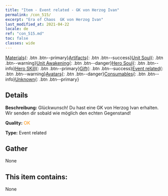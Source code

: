 ```yaml
---
title: "Item - Event related - GK von Herzog Ivan"
permalink: /con_515/
excerpt: "Era of Chaos  GK von Herzog Ivan"
last_modified_at: 2021-04-22
locale: de
ref: "con_515.md"
toc: false
classes: wide
---
```

 [Materials](/ItemsDE/){: .btn .btn--primary}[Artifacts](/ItemsDE/Artifacts/){: .btn .btn--success}[Unit Soul](/ItemsDE/UnitSoul/){: .btn .btn--warning}[Unit Awakening](/ItemsDE/UnitAwakening/){: .btn .btn--danger}[Hero Soul](/ItemsDE/HeroSoul/){: .btn .btn--info}[Hero SKill](/ItemsDE/HeroSkill/){: .btn .btn--primary}[Gift](/ItemsDE/Gift/){: .btn .btn--success}[Event related](/ItemsDE/Events/){: .btn .btn--warning}[Avatars](/ItemsDE/Avatars/){: .btn .btn--danger}[Consumables](/ItemsDE/Consumables/){: .btn .btn--info}[Unknown](/ItemsDE/Unknown/){: .btn .btn--primary}

## Details
 **Beschreibung:** Glückwunsch! Du hast eine GK von Herzog Ivan erhalten. Wir senden dir sobald wie möglich den echten Gegenstand!

 **Quality:** <span style="color: #FF8C00">OK</span>

 **Type:** Event related

## Gather

  None

## This item contains:

  None

